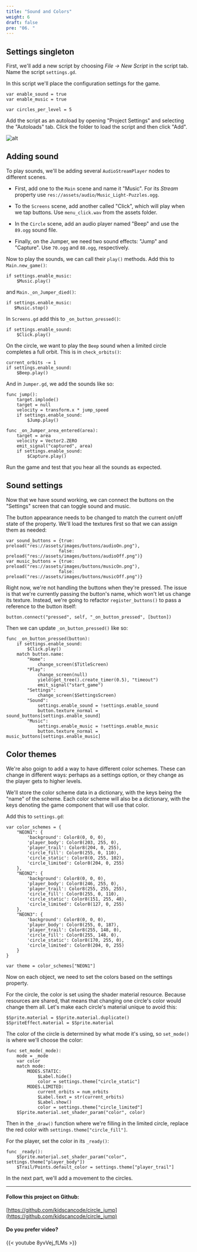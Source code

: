 ```yaml
---
title: "Sound and Colors"
weight: 6
draft: false
pre: "06. "
---
```


## Settings singleton

First, we'll add a new script by choosing _File -> New Script_ in the script tab. Name the script `settings.gd`.

In this script we'll place the configuration settings for the game.

```gdscript
var enable_sound = true
var enable_music = true

var circles_per_level = 5
```

Add the script as an autoload by opening "Project Settings" and selecting the "Autoloads" tab. Click the folder to load the script and then click "Add".

![alt](/godot_recipes/img/cj_06_01.png)

## Adding sound

To play sounds, we'll be adding several `AudioStreamPlayer` nodes to different scenes.

- First, add one to the `Main` scene and name it "Music". For its _Stream_ property use `res://assets/audio/Music_Light-Puzzles.ogg`.

- To the `Screens` scene, add another called "Click", which will play when we tap buttons. Use `menu_click.wav` from the assets folder.

- In the `Circle` scene, add an audio player named "Beep" and use the `89.ogg` sound file.

- Finally, on the Jumper, we need two sound effects: "Jump" and "Capture". Use `70.ogg` and `88.ogg`, respectively.

Now to play the sounds, we can call their `play()` methods. Add this to `Main.new_game()`:

```gdscript
if settings.enable_music:
    $Music.play()
```

 and `Main._on_Jumper_died()`:

 ```gdscript
 if settings.enable_music:
    $Music.stop()
 ```

In `Screens.gd` add this to `_on_button_pressed()`:

```gdscript
if settings.enable_sound:
    $Click.play()
```

On the circle, we want to play the `Beep` sound when a limited circle completes a full orbit. This is in `check_orbits()`:

```gdscript
current_orbits -= 1
if settings.enable_sound:
    $Beep.play()
```

And in `Jumper.gd`, we add the sounds like so:

```gdscript
func jump():
    target.implode()
    target = null
    velocity = transform.x * jump_speed
    if settings.enable_sound:
        $Jump.play()

func _on_Jumper_area_entered(area):
    target = area
    velocity = Vector2.ZERO
    emit_signal("captured", area)
    if settings.enable_sound:
        $Capture.play()
```

Run the game and test that you hear all the sounds as expected.

## Sound settings

Now that we have sound working, we can connect the buttons on the "Settings" screen that can toggle sound and music.

The button appearance needs to be changed to match the current on/off state of the property. We'll load the textures first so that we can assign them as needed:

```gdscript
var sound_buttons = {true: preload("res://assets/images/buttons/audioOn.png"),
                    false: preload("res://assets/images/buttons/audioOff.png")}
var music_buttons = {true: preload("res://assets/images/buttons/musicOn.png"),
                    false: preload("res://assets/images/buttons/musicOff.png")}
```

Right now, we're not handling the buttons when they're pressed. The issue is that we're currently passing the button's name, which won't let us change its texture. Instead, we're going to refactor `register_buttons()` to pass a reference to the button itself:

```gdscript
button.connect("pressed", self, "_on_button_pressed", [button])
```

Then we can update `_on_button_pressed()` like so:

```gdscript
func _on_button_pressed(button):
    if settings.enable_sound:
        $Click.play()
    match button.name:
        "Home":
            change_screen($TitleScreen)
        "Play":
            change_screen(null)
            yield(get_tree().create_timer(0.5), "timeout")
            emit_signal("start_game")
        "Settings":
            change_screen($SettingsScreen)
        "Sound":
            settings.enable_sound = !settings.enable_sound
            button.texture_normal = sound_buttons[settings.enable_sound]
        "Music":
            settings.enable_music = !settings.enable_music
            button.texture_normal = music_buttons[settings.enable_music]
```

## Color themes

We're also goign to add a way to have different color schemes. These can change in different ways: perhaps as a settings option, or they change as the player gets to higher levels.

We'll store the color scheme data in a dictionary, with the keys being the "name" of the scheme. Each color scheme will also be a dictionary, with the keys denoting the game component that will use that color.

Add this to `settings.gd`:

```gdscript
var color_schemes = {
    "NEON1": {
        'background': Color8(0, 0, 0),
        'player_body': Color8(203, 255, 0),
        'player_trail': Color8(204, 0, 255),
        'circle_fill': Color8(255, 0, 110),
        'circle_static': Color8(0, 255, 102),
        'circle_limited': Color8(204, 0, 255)
    },
    "NEON2": {
        'background': Color8(0, 0, 0),
        'player_body': Color8(246, 255, 0),
        'player_trail': Color8(255, 255, 255),
        'circle_fill': Color8(255, 0, 110),
        'circle_static': Color8(151, 255, 48),
        'circle_limited': Color8(127, 0, 255)
    },
    "NEON3": {
        'background': Color8(0, 0, 0),
        'player_body': Color8(255, 0, 187),
        'player_trail': Color8(255, 148, 0),
        'circle_fill': Color8(255, 148, 0),
        'circle_static': Color8(170, 255, 0),
        'circle_limited': Color8(204, 0, 255)
    }
}

var theme = color_schemes["NEON1"]
```

Now on each object, we need to set the colors based on the settings property.

For the circle, the color is set using the shader material resource. Because resources are shared, that means that changing one circle's color would change them all. Let's make each circle's material unique to avoid this:

```gdscript
$Sprite.material = $Sprite.material.duplicate()
$SpriteEffect.material = $Sprite.material
```

The color of the circle is determined by what mode it's using, so `set_mode()` is where we'll choose the color:

```gdscript
func set_mode(_mode):
    mode = _mode
    var color
    match mode:
        MODES.STATIC:
            $Label.hide()
            color = settings.theme["circle_static"]
        MODES.LIMITED:
            current_orbits = num_orbits
            $Label.text = str(current_orbits)
            $Label.show()
            color = settings.theme["circle_limited"]
    $Sprite.material.set_shader_param("color", color)
```

Then in the `_draw()` function where we're filling in the limited circle, replace the red color with `settings.theme["circle_fill"]`.

For the player, set the color in its `_ready()`:

```gdscript
func _ready():
    $Sprite.material.set_shader_param("color", settings.theme["player_body"])
    $Trail/Points.default_color = settings.theme["player_trail"]
```

In the next part, we'll add a movement to the circles.

----------

#### Follow this project on Github:

[https://github.com/kidscancode/circle_jump](https://github.com/kidscancode/circle_jump)

#### Do you prefer video?

{{< youtube 8yvVej_fLMs >}}
